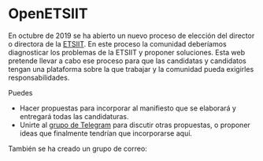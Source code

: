 # OpenETSIIT

En octubre de 2019 se ha abierto un nuevo proceso de elección del
director o directora de la [ETSIIT](http://etsiit.ugr.es/). En este
proceso la comunidad deberíamos diagnosticar los problemas de la
ETSIIT y proponer soluciones. Esta web pretende llevar a cabo ese
proceso para que las candidatas y candidatos tengan una plataforma
sobre la que trabajar y la comunidad pueda exigirles
responsabilidades.

Puedes

* Hacer propuestas para incorporar al manifiesto que se elaborará y
  entregará todas las candidaturas.
* Unirte
  al [grupo de Telegram](https://t.me/joinchat/AOR8MlXds4QcXl6EaMhfqA)
  para discutir otras propuestas, o proponer ideas que finalmente
  tendrían que incorporarse aquí.

También se ha creado un grupo de correo:

<iframe id="forum_embed"
  src="javascript:void(0)"
  scrolling="no"
  frameborder="0"
  width="900"
  height="700">
</iframe>
<script type="text/javascript">
  document.getElementById('forum_embed').src =
     'https://groups.google.com/forum/embed/?place=forum/openetsiit'
     + '&showsearch=true&showpopout=true&showtabs=false'
     + '&parenturl=' + encodeURIComponent(window.location.href);
</script> 
